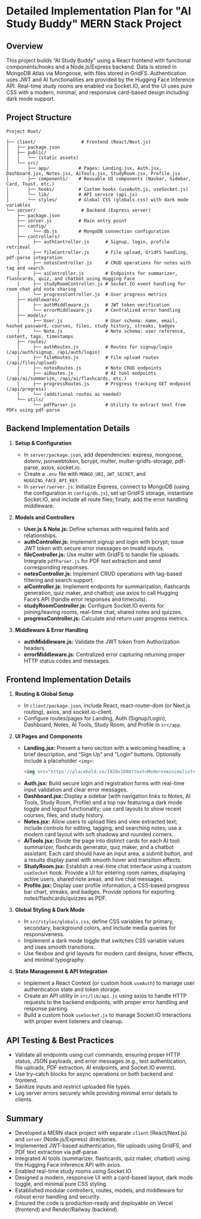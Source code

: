 # Detailed Implementation Plan for "AI Study Buddy" MERN Stack Project

## Overview
This project builds “AI Study Buddy” using a React frontend with functional components/hooks and a Node.js/Express backend. Data is stored in MongoDB Atlas via Mongoose, with files stored in GridFS. Authentication uses JWT and AI functionalities are provided by the Hugging Face Inference API. Real-time study rooms are enabled via Socket.IO, and the UI uses pure CSS with a modern, minimal, and responsive card-based design including dark mode support.

## Project Structure
```
Project Root/

├── client/                 # Frontend (React/Next.js)
│   ├── package.json
│   ├── public/
│   │   └── (static assets)
│   └── src/
│       ├── app/           # Pages: Landing.jsx, Auth.jsx, Dashboard.jsx, Notes.jsx, AiTools.jsx, StudyRoom.jsx, Profile.jsx
│       ├── components/    # Reusable UI components (Navbar, Sidebar, Card, Toast, etc.)
│       ├── hooks/         # Custom hooks (useAuth.js, useSocket.js)
│       └── lib/           # API service (api.js)
│       └── styles/        # Global CSS (globals.css) with dark mode variables
└── server/                 # Backend (Express server)
    ├── package.json
    ├── server.js          # Main entry point
    ├── config/
    │     └── db.js        # MongoDB connection configuration
    ├── controllers/
    │     ├── authController.js      # Signup, login, profile retrieval
    │     ├── fileController.js      # File upload, GridFS handling, pdf-parse integration
    │     ├── notesController.js     # CRUD operations for notes with tag and search
    │     ├── aiController.js        # Endpoints for summarizer, flashcards, quiz, and chatbot using Hugging Face
    │     ├── studyRoomController.js # Socket.IO event handling for room chat and note sharing
    │     └── progressController.js  # User progress metrics
    ├── middlewares/
    │     ├── authMiddleware.js      # JWT token verification
    │     └── errorMiddleware.js     # Centralized error handling
    ├── models/
    │     ├── User.js                # User schema: name, email, hashed password, courses, files, study history, streaks, badges
    │     └── Note.js                # Note schema: user reference, content, tags, timestamps
    ├── routes/
    │     ├── authRoutes.js          # Routes for signup/login (/api/auth/signup, /api/auth/login)
    │     ├── fileRoutes.js          # File upload routes (/api/files/upload)
    │     ├── notesRoutes.js         # Note CRUD endpoints
    │     ├── aiRoutes.js            # AI tool endpoints (/api/ai/summarize, /api/ai/flashcards, etc.)
    │     ├── progressRoutes.js      # Progress tracking GET endpoint (/api/progress)
    │     └── (additional routes as needed)
    └── utils/
          └── pdfParser.js           # Utility to extract text from PDFs using pdf-parse
```

## Backend Implementation Details
1. **Setup & Configuration**  
   - In `server/package.json`, add dependencies: express, mongoose, dotenv, jsonwebtoken, bcrypt, multer, multer-gridfs-storage, pdf-parse, axios, socket.io.  
   - Create a `.env` file with `MONGO_URI`, `JWT_SECRET`, and `HUGGING_FACE_API_KEY`.  
   - In `server/server.js`: Initialize Express, connect to MongoDB (using the configuration in `config/db.js`), set up GridFS storage, instantiate Socket.IO, and include all route files; finally, add the error handling middleware.

2. **Models and Controllers**  
   - **User.js & Note.js:** Define schemas with required fields and relationships.  
   - **authController.js:** Implement signup and login with bcrypt; issue JWT token with secure error messages on invalid inputs.  
   - **fileController.js:** Use multer with GridFS to handle file uploads. Integrate `pdfParser.js` for PDF text extraction and send corresponding responses.  
   - **notesController.js:** Implement CRUD operations with tag-based filtering and search support.  
   - **aiController.js:** Implement endpoints for summarization, flashcards generation, quiz maker, and chatbot; use axios to call Hugging Face’s API (handle error responses and timeouts).  
   - **studyRoomController.js:** Configure Socket.IO events for joining/leaving rooms, real-time chat, shared notes and quizzes.  
   - **progressController.js:** Calculate and return user progress metrics.

3. **Middleware & Error Handling**  
   - **authMiddleware.js:** Validate the JWT token from Authorization headers.  
   - **errorMiddleware.js:** Centralized error capturing returning proper HTTP status codes and messages.

## Frontend Implementation Details
1. **Routing & Global Setup**  
   - In `client/package.json`, include React, react-router-dom (or Next.js routing), axios, and socket.io-client.  
   - Configure routes/pages for Landing, Auth (Signup/Login), Dashboard, Notes, AI Tools, Study Room, and Profile in `src/app`.

2. **UI Pages and Components**  
   - **Landing.jsx:** Present a hero section with a welcoming headline, a brief description, and “Sign Up” and “Login” buttons. Optionally include a placeholder `<img>`:
     ```html
     <img src="https://placehold.co/1920x1080?text=Modern+minimalist+app+landing+page+with+soft+colors" alt="Modern minimalist app landing page with soft colors" onerror="this.onerror=null;this.src='fallback.jpg';" />
     ```
   - **Auth.jsx:** Build secure login and registration forms with real-time input validation and clear error messages.  
   - **Dashboard.jsx:** Display a sidebar (with navigation links to Notes, AI Tools, Study Room, Profile) and a top nav featuring a dark mode toggle and logout functionality; use card layouts to show recent courses, files, and study history.  
   - **Notes.jsx:** Allow users to upload files and view extracted text; include controls for editing, tagging, and searching notes; use a modern card layout with soft shadows and rounded corners.  
   - **AiTools.jsx:** Divide the page into distinct cards for each AI tool: summarizer, flashcards generator, quiz maker, and a chatbot assistant. Each card should have an input area, a submit button, and a results display panel with smooth hover and transition effects.  
   - **StudyRoom.jsx:** Establish a real-time chat interface using a custom `useSocket` hook. Provide a UI for entering room names, displaying active users, shared note areas, and live chat messages.  
   - **Profile.jsx:** Display user profile information, a CSS-based progress bar chart, streaks, and badges. Provide options for exporting notes/flashcards/quizzes as PDF.

3. **Global Styling & Dark Mode**  
   - In `src/styles/globals.css`, define CSS variables for primary, secondary, background colors, and include media queries for responsiveness.  
   - Implement a dark mode toggle that switches CSS variable values and uses smooth transitions.  
   - Use flexbox and grid layouts for modern card designs, hover effects, and minimal typography.

4. **State Management & API Integration**  
   - Implement a React Context (or custom hook `useAuth`) to manage user authentication state and token storage.  
   - Create an API utility in `src/lib/api.js` using axios to handle HTTP requests to the backend endpoints, with proper error handling and response parsing.  
   - Build a custom hook `useSocket.js` to manage Socket.IO interactions with proper event listeners and cleanup.

## API Testing & Best Practices
- Validate all endpoints using curl commands, ensuring proper HTTP status, JSON payloads, and error messages (e.g., test authentication, file uploads, PDF extraction, AI endpoints, and Socket.IO events).  
- Use try-catch blocks for async operations on both backend and frontend.  
- Sanitize inputs and restrict uploaded file types.  
- Log server errors securely while providing minimal error details to clients.

## Summary
- Developed a MERN stack project with separate `client` (React/Next.js) and `server` (Node.js/Express) directories.  
- Implemented JWT-based authentication, file uploads using GridFS, and PDF text extraction via pdf-parse.  
- Integrated AI tools (summarizer, flashcards, quiz maker, chatbot) using the Hugging Face Inference API with axios.  
- Enabled real-time study rooms using Socket.IO.  
- Designed a modern, responsive UI with a card-based layout, dark mode toggle, and minimal pure CSS styling.  
- Established modular controllers, routes, models, and middleware for robust error handling and security.  
- Ensured the code is production-ready and deployable on Vercel (frontend) and Render/Railway (backend).

